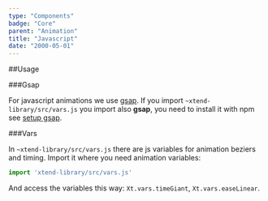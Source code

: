 ```yaml
---
type: "Components"
badge: "Core"
parent: "Animation"
title: "Javascript"
date: "2000-05-01"
---
```


##Usage

###Gsap

For javascript animations we use [gsap](https://greensock.com/gsap/). If you import `~xtend-library/src/vars.js` you import also **gsap**, you need to install it with npm see [setup gsap](/components/setup#usage-gsap).

###Vars

In `~xtend-library/src/vars.js` there are js variables for animation beziers and timing. Import it where you need animation variables:

```jsx
import 'xtend-library/src/vars.js'
```

And access the variables this way: `Xt.vars.timeGiant`, `Xt.vars.easeLinear`.
